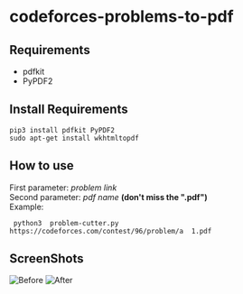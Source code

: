 # codeforces-problems-to-pdf
## Requirements
- pdfkit
- PyPDF2
## Install Requirements 
```shell
pip3 install pdfkit PyPDF2
sudo apt-get install wkhtmltopdf
```
## How to use
First parameter: *problem link* <br>
Second parameter: *pdf name*  **(don't miss the ".pdf")** <br>
Example: <br>
```shell
 python3  problem-cutter.py  https://codeforces.com/contest/96/problem/a  1.pdf
```
## ScreenShots
   <img src="https://i.imgur.com/lnY8T5Z.png" alt="Before"> 
   <img src="https://i.imgur.com/ZEoZLJZ.png" alt="After"> 

